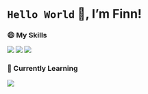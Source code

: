 # ```Hello World``` :wave:, I’m Finn!

### :smile: My Skills
<img src="https://img.shields.io/badge/HTML-orange?style=for-the-badge" />
<img src="https://img.shields.io/badge/CSS-blue?style=for-the-badge" />
<img src="https://img.shields.io/badge/JAVASCRIPT-yellow?style=for-the-badge" />

### :book: Currently Learning
<img src="https://img.shields.io/badge/node.js-darkgreen?style=for-the-badge" />
